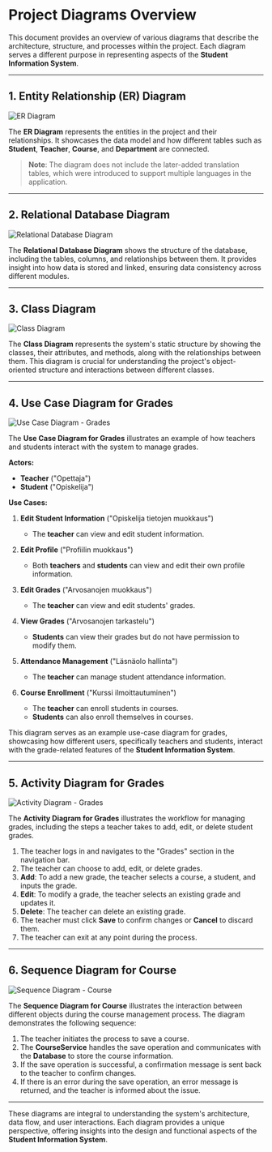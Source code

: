 # Project Diagrams Overview

This document provides an overview of various diagrams that describe the architecture, structure, and processes within the project. Each diagram serves a different purpose in representing aspects of the **Student Information System**.

---

## 1. Entity Relationship (ER) Diagram
![ER Diagram](../../images/diagrams/1.ER-Diagram.png)

The **ER Diagram** represents the entities in the project and their relationships. It showcases the data model and how different tables such as **Student**, **Teacher**, **Course**, and **Department** are connected.

> **Note**: The diagram does not include the later-added translation tables, which were introduced to support multiple languages in the application.


---


## 2. Relational Database Diagram
![Relational Database Diagram](../../images/diagrams/2.Relational-Database-Diagram.png)

The **Relational Database Diagram** shows the structure of the database, including the tables, columns, and relationships between them. It provides insight into how data is stored and linked, ensuring data consistency across different modules.


---


## 3. Class Diagram
![Class Diagram](../../images/diagrams/3.Class-Diagram.png)

The **Class Diagram** represents the system's static structure by showing the classes, their attributes, and methods, along with the relationships between them. This diagram is crucial for understanding the project's object-oriented structure and interactions between different classes.


---


## 4. Use Case Diagram for Grades
![Use Case Diagram - Grades](../../images/diagrams/4.Use-Case-Diagram-Grades.png)

The **Use Case Diagram for Grades** illustrates an example of how teachers and students interact with the system to manage grades.

**Actors:**
- **Teacher** ("Opettaja")
- **Student** ("Opiskelija")

**Use Cases:**

1. **Edit Student Information** ("Opiskelija tietojen muokkaus")
    - The **teacher** can view and edit student information.

2. **Edit Profile** ("Profiilin muokkaus")
    - Both **teachers** and **students** can view and edit their own profile information.

3. **Edit Grades** ("Arvosanojen muokkaus")
    - The **teacher** can view and edit students' grades.

4. **View Grades** ("Arvosanojen tarkastelu")
    - **Students** can view their grades but do not have permission to modify them.

5. **Attendance Management** ("Läsnäolo hallinta")
    - The **teacher** can manage student attendance information.

6. **Course Enrollment** ("Kurssi ilmoittautuminen")
    - The **teacher** can enroll students in courses.
    - **Students** can also enroll themselves in courses.

This diagram serves as an example use-case diagram for grades, showcasing how different users, specifically teachers and students, interact with the grade-related features of the **Student Information System**.


---


## 5. Activity Diagram for Grades
![Activity Diagram - Grades](../../images/diagrams/5.Activity-Diagram-Grades.png)

The **Activity Diagram for Grades** illustrates the workflow for managing grades, including the steps a teacher takes to add, edit, or delete student grades.

1. The teacher logs in and navigates to the "Grades" section in the navigation bar.
2. The teacher can choose to add, edit, or delete grades.
3. **Add**: To add a new grade, the teacher selects a course, a student, and inputs the grade.
4. **Edit**: To modify a grade, the teacher selects an existing grade and updates it.
5. **Delete**: The teacher can delete an existing grade.
6. The teacher must click **Save** to confirm changes or **Cancel** to discard them.
7. The teacher can exit at any point during the process.


---


## 6. Sequence Diagram for Course
![Sequence Diagram - Course](../../images/diagrams/6.Sequence-Diagram-Course.png)

The **Sequence Diagram for Course** illustrates the interaction between different objects during the course management process. The diagram demonstrates the following sequence:

1. The teacher initiates the process to save a course.
2. The **CourseService** handles the save operation and communicates with the **Database** to store the course information.
3. If the save operation is successful, a confirmation message is sent back to the teacher to confirm changes.
4. If there is an error during the save operation, an error message is returned, and the teacher is informed about the issue.


---

These diagrams are integral to understanding the system's architecture, data flow, and user interactions. Each diagram provides a unique perspective, offering insights into the design and functional aspects of the **Student Information System**.
